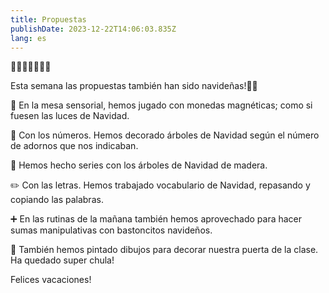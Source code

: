 ```yaml
---
title: Propuestas
publishDate: 2023-12-22T14:06:03.835Z
lang: es
---
```

🎄🎄🎄🎄🎄🎄🎄

Esta semana las propuestas también han sido navideñas!🎅🏽

🚥 En la mesa sensorial, hemos jugado con monedas magnéticas; como si fuesen las luces de Navidad.

🎄 Con los números. Hemos decorado árboles de Navidad según el número de adornos que nos indicaban.

🎄 Hemos hecho series con los árboles de Navidad de madera.

✏️ Con las letras. Hemos trabajado vocabulario de Navidad, repasando y copiando las palabras.

➕ En las rutinas de la mañana también hemos aprovechado para hacer sumas manipulativas con bastoncitos navideños. 

🎨 También hemos pintado dibujos para decorar nuestra puerta de la clase. Ha quedado super chula!



Felices vacaciones!